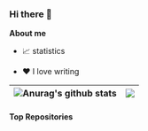 ### Hi there 👋




**About me**


- 📈 statistics 

- ❤️ I love writing 



|<img align="center" src="https://github-readme-stats.vercel.app/api?username=wannabedain&show_icons=true&include_all_commits=true&theme=buefy&hide_border=true" alt="Anurag's github stats" /></a> |<img align="center" src="https://github-readme-stats.vercel.app/api/top-langs/?username=wannabedain&layout=compact&theme=buefy&hide_border=true" /></a> |
| ------------- | ------------- |


#### Top Repositories
